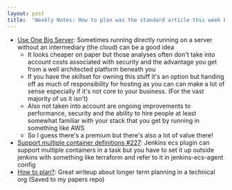 ```yaml
---
layout: post
title:  "Weekly Notes: How to plan was the standard article this week but One Big Server was a fun read too"
---
```


* [Use One Big Server](https://specbranch.com/posts/one-big-server/): Sometimes running directly running on a server without an intermediary (the cloud) can be a good idea
  * It looks cheaper on paper but those analyses often don't take into account costs associated with security and the advantage you get from a well architected platform beneath you
  * If you have the skillset for owning this stuff it's an option but handing off as much of responsibility for hosting as you can can make a lot of sense especially if it's not core to your business. (For the vast majority of us it isn't)
  * Also not taken into account are ongoing improvements to performance, security and the ability to hire people at least somewhat familiar with your stack that you get by running in something like AWS
  * So I guess there's a premium but there's also a lot of value there!
* [Support multiple container definitions #227](https://github.com/jenkinsci/amazon-ecs-plugin/issues/227): Jenkins ecs plugin can support multiple containers in a task but you have to set it up outside jenkins with something like terraform and refer to it in jenkins-ecs-agent config
* [How to plan?](https://kellanem.com/notes/how-to-plan): Great writeup about longer term planning in a technical org (Saved to my papers repo)